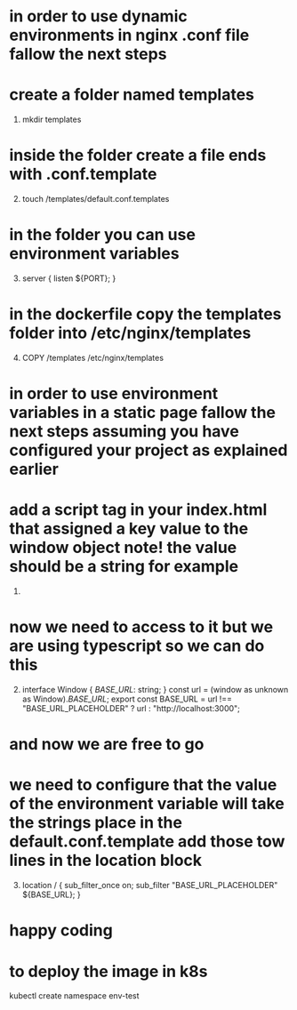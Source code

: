 # in order to use dynamic environments in nginx .conf file fallow the next steps

# create a folder named templates

1. mkdir templates

# inside the folder create a file ends with .conf.template

2. touch /templates/default.conf.templates

# in the folder you can use environment variables

3. server {
   listen ${PORT};
   }

# in the dockerfile copy the templates folder into /etc/nginx/templates

4. COPY /templates /etc/nginx/templates

# in order to use environment variables in a static page fallow the next steps assuming you have configured your project as explained earlier

# add a script tag in your index.html that assigned a key value to the window object note! the value should be a string for example

1.  <script>
      window._BASE_URL_ = "BASE_URL_PLACEHOLDER";
    </script>

# now we need to access to it but we are using typescript so we can do this

2. interface Window {
   _BASE_URL_: string;
   }
   const url = (window as unknown as Window)._BASE_URL_;
   export const BASE_URL =
   url !== "BASE_URL_PLACEHOLDER" ? url : "http://localhost:3000";

# and now we are free to go

# we need to configure that the value of the environment variable will take the strings place in the default.conf.template add those tow lines in the location block

3. location / {
   sub_filter_once on;
   sub_filter "BASE_URL_PLACEHOLDER" ${BASE_URL};
   }

<!-- # in order to prevent the server to send to the browser using a cached version of the resource add to the location block this line

4. add_header Cache-Control "no-store"; -->

# happy coding

# to deploy the image in k8s

kubectl create namespace env-test
